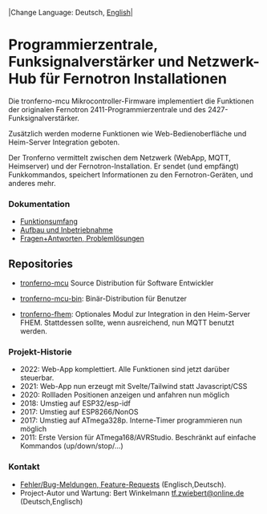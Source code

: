 |Change Language: Deutsch, [English](index.md)|

# Programmierzentrale, Funksignalverstärker und Netzwerk-Hub für Fernotron Installationen

Die tronferno-mcu Mikrocontroller-Firmware implementiert die Funktionen der originalen Fernotron 2411-Programmierzentrale und des 2427-Funksignalverstärker.

Zusätzlich werden moderne Funktionen wie Web-Bedienoberfläche und Heim-Server Integration geboten.

Der Tronferno vermittelt zwischen dem Netzwerk (WebApp, MQTT, Heimserver) und der Fernotron-Installation. Er sendet (und empfängt) Funkkommandos, speichert Informationen zu den Fernotron-Geräten, und anderes mehr.

### Dokumentation

  * [Funktionsumfang](features.md)
  * [Aufbau und Inbetriebnahme](starter-de.md)
  * [Fragen+Antworten, Problemlösungen](starter_faq-de.md)


## Repositories

 * [tronferno-mcu](https://github.com/zwiebert/tronferno-mcu) Source Distribution für Software Entwickler

 * [tronferno-mcu-bin](https://github.com/zwiebert/tronferno-mcu-bin): Binär-Distribution für Benutzer


 * [tronferno-fhem](https://github.com/zwiebert/tronferno-fhem): Optionales Modul zur Integration in den Heim-Server FHEM. Stattdessen sollte, wenn ausreichend, nun MQTT benutzt werden.



### Projekt-Historie
 * 2022: Web-App komplettiert. Alle Funktionen sind jetzt darüber steuerbar.
 * 2021: Web-App nun erzeugt mit Svelte/Tailwind statt Javascript/CSS
 * 2020: Rollladen Positionen anzeigen und anfahren nun möglich
 * 2018: Umstieg auf ESP32/esp-idf
 * 2017: Umstieg auf ESP8266/NonOS
 * 2017: Umstieg auf ATmega328p. Interne-Timer programmieren nun möglich
 * 2011: Erste Version für ATmega168/AVRStudio. Beschränkt auf einfache Kommandos (up/down/stop/...)

### Kontakt

* [Fehler/Bug-Meldungen, Feature-Requests](https://github.com/zwiebert/tronferno-mcu/issues) (Englisch,Deutsch).
* Project-Autor und Wartung: Bert Winkelmann <tf.zwiebert@online.de> (Deutsch,Englisch)
